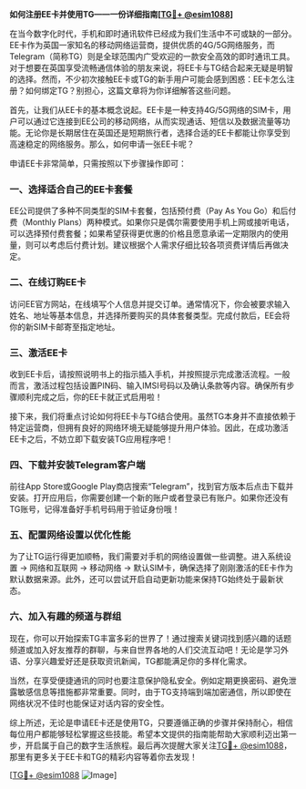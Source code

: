 **如何注册EE卡并使用TG——一份详细指南[[TG💪+ @esim1088](https://t.me/s/esim1088)]**

在当今数字化时代，手机和即时通讯软件已经成为我们生活中不可或缺的一部分。EE卡作为英国一家知名的移动网络运营商，提供优质的4G/5G网络服务，而Telegram（简称TG）则是全球范围内广受欢迎的一款安全高效的即时通讯工具。对于想要在英国享受流畅通信体验的朋友来说，将EE卡与TG结合起来无疑是明智的选择。然而，不少初次接触EE卡或TG的新手用户可能会感到困惑：EE卡怎么注册？如何绑定TG？别担心，这篇文章将为你详细解答这些问题。

首先，让我们从EE卡的基本概念说起。EE卡是一种支持4G/5G网络的SIM卡，用户可以通过它连接到EE公司的移动网络，从而实现通话、短信以及数据流量等功能。无论你是长期居住在英国还是短期旅行者，选择合适的EE卡都能让你享受到高速稳定的网络服务。那么，如何申请一张EE卡呢？

申请EE卡非常简单，只需按照以下步骤操作即可：

### 一、选择适合自己的EE卡套餐

EE公司提供了多种不同类型的SIM卡套餐，包括预付费（Pay As You Go）和后付费（Monthly Plans）两种模式。如果你只是偶尔需要使用手机上网或接听电话，可以选择预付费套餐；如果希望获得更优惠的价格且愿意承诺一定期限内的使用量，则可以考虑后付费计划。建议根据个人需求仔细比较各项资费详情后再做决定。

### 二、在线订购EE卡

访问EE官方网站，在线填写个人信息并提交订单。通常情况下，你会被要求输入姓名、地址等基本信息，并选择所要购买的具体套餐类型。完成付款后，EE会将你的新SIM卡邮寄至指定地址。

### 三、激活EE卡

收到EE卡后，请按照说明书上的指示插入手机，并按照提示完成激活流程。一般而言，激活过程包括设置PIN码、输入IMSI号码以及确认条款等内容。确保所有步骤顺利完成之后，你的EE卡就正式启用啦！

接下来，我们将重点讨论如何将EE卡与TG结合使用。虽然TG本身并不直接依赖于特定运营商，但拥有良好的网络环境无疑能够提升用户体验。因此，在成功激活EE卡之后，不妨立即下载安装TG应用程序吧！

### 四、下载并安装Telegram客户端

前往App Store或Google Play商店搜索“Telegram”，找到官方版本后点击下载并安装。打开应用后，你需要创建一个新的账户或者登录已有账户。如果你还没有TG账号，记得准备好手机号码用于验证身份哦！

### 五、配置网络设置以优化性能

为了让TG运行得更加顺畅，我们需要对手机的网络设置做一些调整。进入系统设置 -> 网络和互联网 -> 移动网络 -> 默认SIM卡，确保选择了刚刚激活的EE卡作为默认数据来源。此外，还可以尝试开启自动更新功能来保持TG始终处于最新状态。

### 六、加入有趣的频道与群组

现在，你可以开始探索TG丰富多彩的世界了！通过搜索关键词找到感兴趣的话题频道或加入好友推荐的群聊，与来自世界各地的人们交流互动吧！无论是学习外语、分享兴趣爱好还是获取资讯新闻，TG都能满足你的多样化需求。

当然，在享受便捷通讯的同时也要注意保护隐私安全。例如定期更换密码、避免泄露敏感信息等措施都非常重要。同时，由于TG支持端到端加密通信，所以即使在网络状况不佳时也能保证对话内容的安全性。

综上所述，无论是申请EE卡还是使用TG，只要遵循正确的步骤并保持耐心，相信每位用户都能够轻松掌握这些技能。希望本文提供的指南能帮助大家顺利迈出第一步，开启属于自己的数字生活旅程。最后再次提醒大家关注[TG💪+ @esim1088](https://t.me/s/esim1088)，那里有更多关于EE卡和TG的精彩内容等着你去发现！

[[TG💪+ @esim1088](https://t.me/s/esim1088) ![Image](https://i.postimg.cc/4NQfJmqS/Snipaste-2025-05-13-00-14-12.png)]